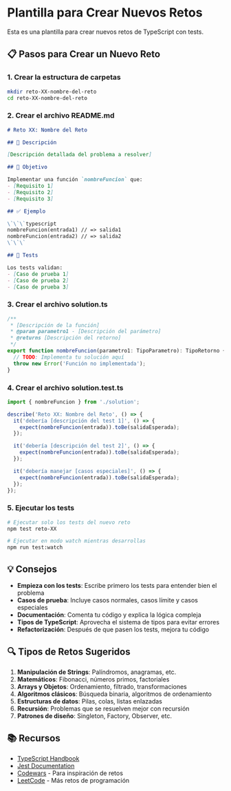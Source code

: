 # Plantilla para Crear Nuevos Retos

Esta es una plantilla para crear nuevos retos de TypeScript con tests.

## 📋 Pasos para Crear un Nuevo Reto

### 1. Crear la estructura de carpetas

```bash
mkdir reto-XX-nombre-del-reto
cd reto-XX-nombre-del-reto
```

### 2. Crear el archivo README.md

```markdown
# Reto XX: Nombre del Reto

## 📝 Descripción

[Descripción detallada del problema a resolver]

## 🎯 Objetivo

Implementar una función `nombreFuncion` que:
- [Requisito 1]
- [Requisito 2]
- [Requisito 3]

## ✅ Ejemplo

\`\`\`typescript
nombreFuncion(entrada1) // => salida1
nombreFuncion(entrada2) // => salida2
\`\`\`

## 🧪 Tests

Los tests validan:
- [Caso de prueba 1]
- [Caso de prueba 2]
- [Caso de prueba 3]
```

### 3. Crear el archivo solution.ts

```typescript
/**
 * [Descripción de la función]
 * @param parametro1 - [Descripción del parámetro]
 * @returns [Descripción del retorno]
 */
export function nombreFuncion(parametro1: TipoParametro): TipoRetorno {
  // TODO: Implementa tu solución aquí
  throw new Error('Función no implementada');
}
```

### 4. Crear el archivo solution.test.ts

```typescript
import { nombreFuncion } from './solution';

describe('Reto XX: Nombre del Reto', () => {
  it('debería [descripción del test 1]', () => {
    expect(nombreFuncion(entrada)).toBe(salidaEsperada);
  });

  it('debería [descripción del test 2]', () => {
    expect(nombreFuncion(entrada)).toBe(salidaEsperada);
  });

  it('debería manejar [casos especiales]', () => {
    expect(nombreFuncion(entrada)).toBe(salidaEsperada);
  });
});
```

### 5. Ejecutar los tests

```bash
# Ejecutar solo los tests del nuevo reto
npm test reto-XX

# Ejecutar en modo watch mientras desarrollas
npm run test:watch
```

## 💡 Consejos

- **Empieza con los tests**: Escribe primero los tests para entender bien el problema
- **Casos de prueba**: Incluye casos normales, casos límite y casos especiales
- **Documentación**: Comenta tu código y explica la lógica compleja
- **Tipos de TypeScript**: Aprovecha el sistema de tipos para evitar errores
- **Refactorización**: Después de que pasen los tests, mejora tu código

## 🔍 Tipos de Retos Sugeridos

1. **Manipulación de Strings**: Palíndromos, anagramas, etc.
2. **Matemáticos**: Fibonacci, números primos, factoriales
3. **Arrays y Objetos**: Ordenamiento, filtrado, transformaciones
4. **Algoritmos clásicos**: Búsqueda binaria, algoritmos de ordenamiento
5. **Estructuras de datos**: Pilas, colas, listas enlazadas
6. **Recursión**: Problemas que se resuelven mejor con recursión
7. **Patrones de diseño**: Singleton, Factory, Observer, etc.

## 📚 Recursos

- [TypeScript Handbook](https://www.typescriptlang.org/docs/)
- [Jest Documentation](https://jestjs.io/docs/getting-started)
- [Codewars](https://www.codewars.com/) - Para inspiración de retos
- [LeetCode](https://leetcode.com/) - Más retos de programación
